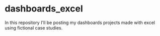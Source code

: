# dashboards_excel
In this repository I'll be posting my dashboards projects made with excel using fictional case studies.
